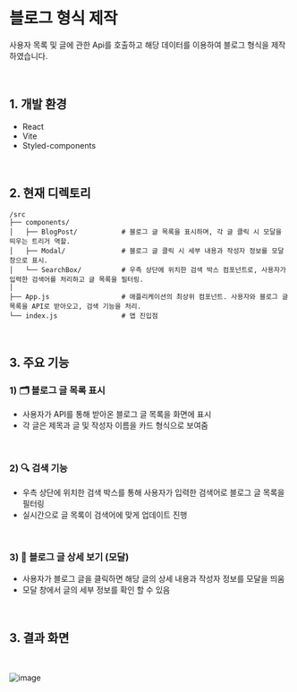 # 블로그 형식 제작

사용자 목록 및 글에 관한 Api를 호출하고 해당 데이터를 이용하여 블로그 형식을 제작하였습니다.

<br>

## 1. 개발 환경
  - React
  - Vite
  - Styled-components

<br>

## 2. 현재 디렉토리
```
/src
├── components/            
│   ├── BlogPost/           # 블로그 글 목록을 표시하며, 각 글 클릭 시 모달을 띄우는 트리거 역할.
│   ├── Modal/              # 블로그 글 클릭 시 세부 내용과 작성자 정보를 모달 창으로 표시.
│   └── SearchBox/          # 우측 상단에 위치한 검색 박스 컴포넌트로, 사용자가 입력한 검색어를 처리하고 글 목록을 필터링.
│
├── App.js                  # 애플리케이션의 최상위 컴포넌트. 사용자와 블로그 글 목록을 API로 받아오고, 검색 기능을 처리.
└── index.js                # 앱 진입점

```

<br>

## 3. 주요 기능

   ### 1) 🗂️ 블로그 글 목록 표시
   - 사용자가 API를 통해 받아온 블로그 글 목록을 화면에 표시
   - 각 글은 제목과 글 및 작성자 이름을 카드 형식으로 보여줌
     
   <br>
    
   ### 2) 🔍 검색 기능
   - 우측 상단에 위치한 검색 박스를 통해 사용자가 입력한 검색어로 블로그 글 목록을 필터링
   - 실시간으로 글 목록이 검색어에 맞게 업데이트 진행
  
   <br>
   
   ### 3) 📄 블로그 글 상세 보기 (모달)
   - 사용자가 블로그 글을 클릭하면 해당 글의 상세 내용과 작성자 정보를 모달을 띄움
   - 모달 창에서 글의 세부 정보를 확인 할 수 있음

   <br>

## 3. 결과 화면

<br>

![image](https://github.com/user-attachments/assets/b11d67a1-8e24-430f-b0ff-4f704e565a38)


